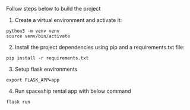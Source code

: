 Follow steps below to build the project

1. Create a virtual environment and activate it:

```shell
python3 -m venv venv
source venv/bin/activate
```

2. Install the project dependencies using pip and a requirements.txt file:

```shell
pip install -r requirements.txt
```

3. Setup flask environments

```shell
export FLASK_APP=app
```

4. Run spaceship rental app with below command

```shell
flask run
```